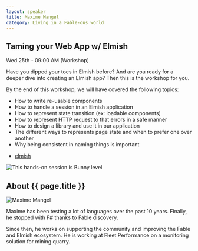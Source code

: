```yaml
---
layout: speaker
title: Maxime Mangel
category: Living in a Fable-ous world
---
```


<div class="row">
    <div class="col-md-6">
        <div class="speaker-talk">
            <div class="section-head">
                <h2 class="header-title">Taming your Web App w/ Elmish</h2>
                    <p class="header-desc">Wed 25th - 09:00 AM (Workshop)</p>
            </div>
            <div>
                <p>
                    Have you dipped your toes in Elmish before? And are you ready for a deeper dive into creating an Elmish app? Then this is the workshop for you.
                </p>
                <p>
                    By the end of this workshop, we will have covered the following topics:
                    <ul>
                        <li>How to write re-usable components</li>
                        <li>How to handle a session in an Elmish application</li>
                        <li>How to represent state transition (ex: loadable components)</li>
                        <li>How to represent HTTP request to that errors in a safe manner</li>
                        <li>How to design a library and use it in our application</li>
                        <li>The different ways to represents page state and when to prefer one over another</li>
                        <li>Why being consistent in naming things is important</li>
                    </ul>
                </p>
            </div>
            <div>
                <div class="speaker-tag">
                    <ul class="tag">
                        <li><a href="#">elmish</a></li>
                    </ul>
                </div>
                <div class="talk-level">
                    <img src="{{ site.baseurl }}public/assets/animals/bunny.png" alt="This hands-on session is Bunny level" />
                </div>
            </div>
        </div>
    </div>
</div><!-- /.row -->
<div class="row">
    <div class="col-md-12">
        <div class="speaker-about">
            <div class="section-head">
                <h2 class="header-title">About {{ page.title }}</h2>
                <p class="header-desc">
                    <a href="https://twitter.com/MangelMaxime"><i class="fab fa-twitter"></i></a>
					<a href="https://github.com/MangelMaxime"><i class="fab fa-github-alt"></i></a>
                    <a href="https://medium.com/@MangelMaxime"><i class="fas fa-rss"></i></a>
                </p>
            </div>
            <div class="row">
                <div class="col-md-2">
                    <img src="{{ site.baseurl }}public/assets/speakers/2019/maxime-mangel.png" alt="Maxime Mangel" />
                </div>
                <div class="col-md-10">
                    <p> Maxime has been testing a lot of languages over the past 10 years. Finally, he stopped with F# thanks to Fable discovery.
                    </p>
                    <p>
                    Since then, he works on supporting the community and improving the Fable and Elmish ecosystem. He is working at Fleet Performance on a monitoring solution for mining quarry.
                    </p>
                </div>
            </div>
        </div>
    </div>
</div>
